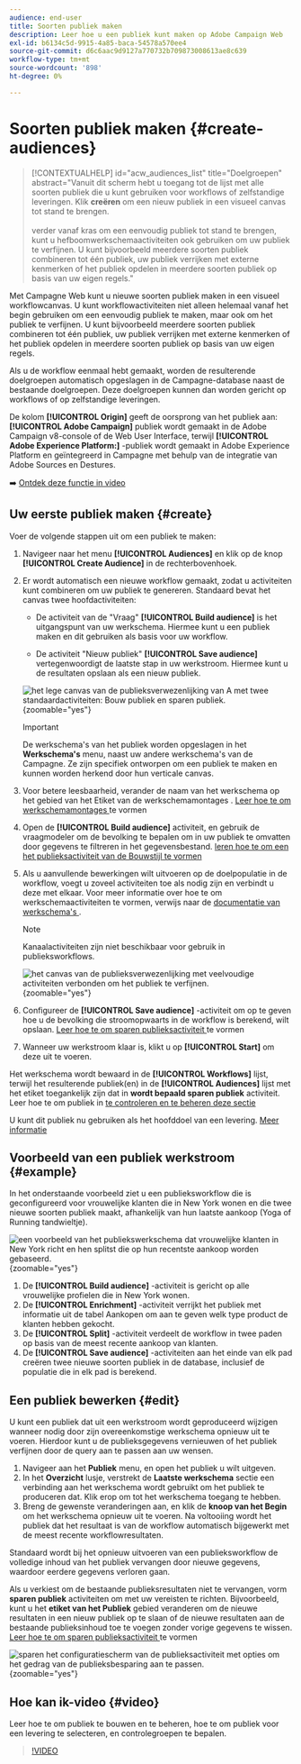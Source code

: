```yaml
---
audience: end-user
title: Soorten publiek maken
description: Leer hoe u een publiek kunt maken op Adobe Campaign Web
exl-id: b6134c5d-9915-4a85-baca-54578a570ee4
source-git-commit: d6c6aac9d9127a770732b709873008613ae8c639
workflow-type: tm+mt
source-wordcount: '898'
ht-degree: 0%

---
```


# Soorten publiek maken {#create-audiences}

>[!CONTEXTUALHELP]
>id="acw_audiences_list"
>title="Doelgroepen"
>abstract="Vanuit dit scherm hebt u toegang tot de lijst met alle soorten publiek die u kunt gebruiken voor workflows of zelfstandige leveringen. Klik **creëren** om een nieuw publiek in een visueel canvas tot stand te brengen.<br/><br/> verder vanaf kras om een eenvoudig publiek tot stand te brengen, kunt u hefboomwerkschemaactiviteiten ook gebruiken om uw publiek te verfijnen. U kunt bijvoorbeeld meerdere soorten publiek combineren tot één publiek, uw publiek verrijken met externe kenmerken of het publiek opdelen in meerdere soorten publiek op basis van uw eigen regels."

<!--
[!CONTEXTUALHELP]
>id="acw_audiences_create_settings"
>title="Audience settings"
>abstract="Enter the name of the audience and additional options, then click the **Create Audience** button."-->

Met Campagne Web kunt u nieuwe soorten publiek maken in een visueel workflowcanvas. U kunt workflowactiviteiten niet alleen helemaal vanaf het begin gebruiken om een eenvoudig publiek te maken, maar ook om het publiek te verfijnen. U kunt bijvoorbeeld meerdere soorten publiek combineren tot één publiek, uw publiek verrijken met externe kenmerken of het publiek opdelen in meerdere soorten publiek op basis van uw eigen regels.

Als u de workflow eenmaal hebt gemaakt, worden de resulterende doelgroepen automatisch opgeslagen in de Campagne-database naast de bestaande doelgroepen. Deze doelgroepen kunnen dan worden gericht op workflows of op zelfstandige leveringen.

De kolom **[!UICONTROL Origin]** geeft de oorsprong van het publiek aan: **[!UICONTROL Adobe Campaign]** publiek wordt gemaakt in de Adobe Campaign v8-console of de Web User Interface, terwijl **[!UICONTROL Adobe Experience Platform:]** -publiek wordt gemaakt in Adobe Experience Platform en geïntegreerd in Campagne met behulp van de integratie van Adobe Sources en Destures.

➡️ [Ontdek deze functie in video](#video)

## Uw eerste publiek maken {#create}

Voer de volgende stappen uit om een publiek te maken:

1. Navigeer naar het menu **[!UICONTROL Audiences]** en klik op de knop **[!UICONTROL Create Audience]** in de rechterbovenhoek.

1. Er wordt automatisch een nieuwe workflow gemaakt, zodat u activiteiten kunt combineren om uw publiek te genereren. Standaard bevat het canvas twee hoofdactiviteiten:

   * De activiteit van de &quot;Vraag&quot; **[!UICONTROL Build audience]** is het uitgangspunt van uw werkschema. Hiermee kunt u een publiek maken en dit gebruiken als basis voor uw workflow.

   * De activiteit &quot;Nieuw publiek&quot; **[!UICONTROL Save audience]** vertegenwoordigt de laatste stap in uw werkstroom. Hiermee kunt u de resultaten opslaan als een nieuw publiek.

   ![ het lege canvas van de publieksverwezenlijking van A met twee standaardactiviteiten: Bouw publiek en sparen publiek.](assets/create-audience-blank.png){zoomable="yes"}

   >[!IMPORTANT]
   >
   >De werkschema&#39;s van het publiek worden opgeslagen in het **Werkschema&#39;s** menu, naast uw andere werkschema&#39;s van de Campagne. Ze zijn specifiek ontworpen om een publiek te maken en kunnen worden herkend door hun verticale canvas.

1. Voor betere leesbaarheid, verander de naam van het werkschema op het gebied van het Etiket van de werkschemamontages **&#x200B;**. [ Leer hoe te om werkschemamontages ](../workflows/workflow-settings.md) te vormen

1. Open de **[!UICONTROL Build audience]** activiteit, en gebruik de vraagmodeler om de bevolking te bepalen om in uw publiek te omvatten door gegevens te filtreren in het gegevensbestand. [ leren hoe te om een het publieksactiviteit van de Bouwstijl te vormen ](../workflows/activities/build-audience.md)

1. Als u aanvullende bewerkingen wilt uitvoeren op de doelpopulatie in de workflow, voegt u zoveel activiteiten toe als nodig zijn en verbindt u deze met elkaar. Voor meer informatie over hoe te om werkschemaactiviteiten te vormen, verwijs naar de [ documentatie van werkschema&#39;s ](../workflows/activities/about-activities.md).

   >[!NOTE]
   >
   >Kanaalactiviteiten zijn niet beschikbaar voor gebruik in publieksworkflows.

   ![ het canvas van de publieksverwezenlijking met veelvoudige activiteiten verbonden om het publiek te verfijnen.](assets/audience-creation-canvas.png){zoomable="yes"}

1. Configureer de **[!UICONTROL Save audience]** -activiteit om op te geven hoe u de bevolking die stroomopwaarts in de workflow is berekend, wilt opslaan. [ Leer hoe te om sparen publieksactiviteit ](../workflows/activities/save-audience.md) te vormen

1. Wanneer uw werkstroom klaar is, klikt u op **[!UICONTROL Start]** om deze uit te voeren.

Het werkschema wordt bewaard in de **[!UICONTROL Workflows]** lijst, terwijl het resulterende publiek(en) in de **[!UICONTROL Audiences]** lijst met het etiket toegankelijk zijn dat in **wordt bepaald sparen publiek** activiteit. Leer hoe te om publiek in [ te controleren en te beheren deze sectie ](manage-audience.md)

U kunt dit publiek nu gebruiken als het hoofddoel van een levering. [Meer informatie](add-audience.md)

## Voorbeeld van een publiek werkstroom {#example}

In het onderstaande voorbeeld ziet u een publieksworkflow die is geconfigureerd voor vrouwelijke klanten die in New York wonen en die twee nieuwe soorten publiek maakt, afhankelijk van hun laatste aankoop (Yoga of Running tandwieltje).

![ een voorbeeld van het publiekswerkschema dat vrouwelijke klanten in New York richt en hen splitst die op hun recentste aankoop worden gebaseerd.](assets/audiences-example.png){zoomable="yes"}

1. De **[!UICONTROL Build audience]** -activiteit is gericht op alle vrouwelijke profielen die in New York wonen.
1. De **[!UICONTROL Enrichment]** -activiteit verrijkt het publiek met informatie uit de tabel Aankopen om aan te geven welk type product de klanten hebben gekocht.
1. De **[!UICONTROL Split]** -activiteit verdeelt de workflow in twee paden op basis van de meest recente aankoop van klanten.
1. De **[!UICONTROL Save audience]** -activiteiten aan het einde van elk pad creëren twee nieuwe soorten publiek in de database, inclusief de populatie die in elk pad is berekend.

## Een publiek bewerken {#edit}

U kunt een publiek dat uit een werkstroom wordt geproduceerd wijzigen wanneer nodig door zijn overeenkomstige werkschema opnieuw uit te voeren. Hierdoor kunt u de publieksgegevens vernieuwen of het publiek verfijnen door de query aan te passen aan uw wensen.

1. Navigeer aan het **Publiek** menu, en open het publiek u wilt uitgeven.
1. In het **Overzicht** lusje, verstrekt de **Laatste werkschema** sectie een verbinding aan het werkschema wordt gebruikt om het publiek te produceren dat. Klik erop om tot het werkschema toegang te hebben.
1. Breng de gewenste veranderingen aan, en klik de **knoop van het Begin** om het werkschema opnieuw uit te voeren. Na voltooiing wordt het publiek dat het resultaat is van de workflow automatisch bijgewerkt met de meest recente workflowresultaten.

Standaard wordt bij het opnieuw uitvoeren van een publieksworkflow de volledige inhoud van het publiek vervangen door nieuwe gegevens, waardoor eerdere gegevens verloren gaan.

Als u verkiest om de bestaande publieksresultaten niet te vervangen, vorm **sparen publiek** activiteiten om met uw vereisten te richten. Bijvoorbeeld, kunt u het **etiket van het Publiek** gebied veranderen om de nieuwe resultaten in een nieuw publiek op te slaan of de nieuwe resultaten aan de bestaande publieksinhoud toe te voegen zonder vorige gegevens te wissen. [ Leer hoe te om sparen publieksactiviteit ](../workflows/activities/save-audience.md) te vormen

![ sparen het configuratiescherm van de publieksactiviteit met opties om het gedrag van de publieksbesparing aan te passen.](assets/edit-audience-save.png){zoomable="yes"}

## Hoe kan ik-video {#video}

Leer hoe te om publiek te bouwen en te beheren, hoe te om publiek voor een levering te selecteren, en controlegroepen te bepalen.

>[!VIDEO](https://video.tv.adobe.com/v/3453208?quality=12&captions=dut)